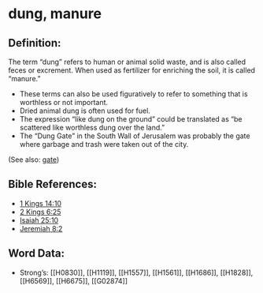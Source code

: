 # dung, manure

## Definition:

The term “dung” refers to human or animal solid waste, and is also called feces or excrement. When used as fertilizer for enriching the soil, it is called “manure.”

* These terms can also be used figuratively to refer to something that is worthless or not important.
* Dried animal dung is often used for fuel.
* The expression “like dung on the ground” could be translated as “be scattered like worthless dung over the land.”
* The “Dung Gate” in the South Wall of Jerusalem was probably the gate where garbage and trash were taken out of the city.

(See also: [gate](../other/gate.md))

## Bible References:

* [1 Kings 14:10](rc://en/tn/help/1ki/14/10)
* [2 Kings 6:25](rc://en/tn/help/2ki/06/25)
* [Isaiah 25:10](rc://en/tn/help/isa/25/10)
* [Jeremiah 8:2](rc://en/tn/help/jer/08/02)

## Word Data:

* Strong’s: [[H0830]], [[H1119]], [[H1557]], [[H1561]], [[H1686]], [[H1828]], [[H6569]], [[H6675]], [[G02874]]
